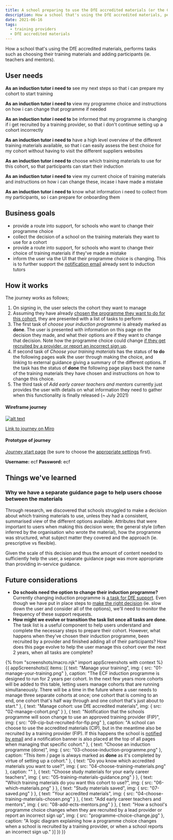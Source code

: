 ```yaml
---
title: A school preparing to use the DfE accredited materials (or the CIP)
description: How a school that's using the DfE accredited materials, performs tasks such as choosing their training materials and adding participants (ie. teachers and mentors).
date: 2021-06-16
tags:
  - training providers
  - DfE accredited materials
---
```


How a school that's using the DfE accredited materials, performs tasks such as choosing their training materials and adding participants (ie. teachers and mentors).

## User needs
**As an induction tutor i need to**
see my next steps so that i can prepare my cohort to start training

**As an induction tutor i need to**
view my programme choice and instructions on how i can change that programme if needed

**As an induction tutor i need to**
be informed that my programme is changing if i get recruited by a training provider, so that i don't continue setting up a cohort incorrectly

**As an induction tutor i need to**
have a high level overview of the different training materials available, so that i can easily assess the best choice for my cohort without having to visit the different suppliers websites

**As an induction tutor i need to**
choose which training materials to use for this cohort, so that participants can start their induction

**As an induction tutor i need to**
view my current choice of training materials and instructions on how i can change these, incase i have made a mistake

**As an induction tutor i need to**
know what information i need to collect from my participants, so i can prepare for onboarding them



## Business goals
* provide a route into support, for schools who want to change their programme choice
* collect the decision of a school on the training materials they want to use for a cohort
* provide a route into support, for schools who want to change their choice of training materials if they've made a mistake
* inform the user via the UI that their programme choice is changing. This is to further support the [notification email](/manage-training/notify-school-been-recruited-by-provider/) already sent to induction tutors


## How it works
The journey works as follows;
1. On signing in, the user selects the cohort they want to manage
2. Assuming they have already [chosen the programme they want to do for this cohort](/manage-training/school-choosing-an-induction-programme/), they are presented with a list of tasks to perform
3. The first task of *choose your induction programme* is already marked as <strong class="govuk-tag govuk-tag--blue">done</strong>. The user is presented with information on this page on the decision they made, and what their options are if they want to change that decision. Note how the programme choice could change [if they get recruited by a provider, or report an incorrect sign up](#how-a-schools-programme-choice-changes-when-they-are-recruited-by-a-lead-provider-or-report-an-incorrect-sign-up).
4. If second task of *Choose your training materials* has the status of <strong class="govuk-tag govuk-tag--grey">to do</strong> the following pages walk the user through making the choice, and linking to external guidance giving a summary of the different options. If the task has the status of <strong class="govuk-tag govuk-tag--blue">done</strong> the following page plays back the name of the training materials they have chosen and instructions on how to change this choice.
5. The third task of *Add early career teachers and mentors* currently just provides the user with details on what information they need to gather when this functionality is finally released (~ July 2021)


#### Wireframe journey
[![alt text](/manage-training/school-preparing-to-use-dfe-approved-materials-cip/cip-wire-flow.jpg)](/manage-training/school-preparing-to-use-dfe-approved-materials-cip/cip-wire-flow.jpg)

[Link to journey on Miro](https://miro.com/app/board/o9J_ldVNkCY=/?moveToWidget=3074457355306758748&cot=14)

#### Prototype of journey
[Journey start page](https://dfe-ecf-register-partner.herokuapp.com/school-signed-in/fip/fip-choose-cohort) (be sure to choose the [appropriate settings](https://dfe-ecf-register-partner.herokuapp.com/start-testing) first).

**Username:** ecf
**Password:** ecf

## Things we've learned

### Why we have a separate guidance page to help users choose between the materials
Through research, we discovered that schools struggled to make a decision about which training materials to use, unless they had a consistent, summarised view of the different options available. Attributes that were important to users when making this decision were; the general style (often inferred by the organisation who wrote the material), how the programme was structured, what subject matter they covered and the approach (ie. prescriptive vs flexible).

Given the scale of this decision and thus the amount of content needed to sufficiently help the user, a separate guidance page was more appropriate than providing in-service guidance.


## Future considerations
* **Do schools need the option to change their induction programme?** Currently changing induction programme is [a task for DfE support](/manage-training/school-preparing-to-use-an-approved-training-provider-fip/#choose-an-induction-programme-done). Even though we have put in place steps to [make the right decision](/manage-training/school-choosing-an-induction-programme/) (ie. slow down the user and consider all of the options), we'll need to monitor the frequency of these support requests.
* **How might we evolve or transition the task list once all tasks are <strong class="govuk-tag govuk-tag--blue">done</strong>**. The task list is a useful component to help users understand and complete the necessary steps to prepare their cohort. However, what happens when they've chosen their induction programme, been recruited by a provider and finished adding all of their participants? How does this page evolve to help the user manage this cohort over the next 2 years, when all tasks are complete?


{% from "screenshots/macro.njk" import appScreenshots with context %}
{{ appScreenshots({
  items: [{
      text: "Manage your training",
      img: { src: "01-manage-your-training.png" },
      caption: "The ECF induction programme is designed to run for 2 years per cohort. In the next few years more cohorts will be added to this table, letting users manage cohorts that are running simultaneously. There will be a time in the future where a user needs to manage three separate cohorts at once; one cohort that is coming to an end, one cohort that's half way through and one cohort that's just about to start."
      }, {
      text: "Manage cohort: use DfE accredited materials",
      img: { src: "02-manage-cohort.png" }
    }, {
      text: "Notification that the schools programme will soon change to use an approved training provider (FIP)",
      img: { src: "09-cip-but-recruited-for-fip.png" },
      caption: "A school can choose to use the accredited materials (CIP), but in the meantime also be recruited by a training provider (FIP). If this happens the school is [notified by email](/manage-training/notify-school-been-recruited-by-provider/) and a notification banner is also placed at the top of all pages when managing that specific cohort."
    }, {
      text: "Choose an induction programme (done)",
      img: { src: "03-choose-induction-programme.png" },
      caption: "This item / page is always marked as **done** as it's completed by virtue of setting up a cohort."
    }, {
      text: "Do you know which accredited materials you want to use?",
      img: { src: "04-choose-training-materials.png" },
      caption: ""
    }, {
      text: "Choose study materials for your early career teachers",
      img: { src: "05-training-materials-guidance.png" }
    }, {
      text: "Which training materials do you want this cohort to use?",
      img: { src: "06-which-materials.png" }
    }, {
      text: "Study materials saved",
      img: { src: "07-saved.png" }
    }, {
      text: "Your accredited materials",
      img: { src: "04-choose-training-materials-chosen.png" }
    }, {
      text: "Add early career teachers and mentors",
      img: { src: "08-add-ects-mentors.png" }
    }, {
      text: "How a school's programme choice changes when they are recruited by a lead provider or report an incorrect sign up",
      img: { src: "programme-choice-change.jpg" },
      caption: "A logic diagram explaining how a programme choice changes when a school is recruited by a training provider, or when a school reports an incorrect sign up."
    }]
}) }}
